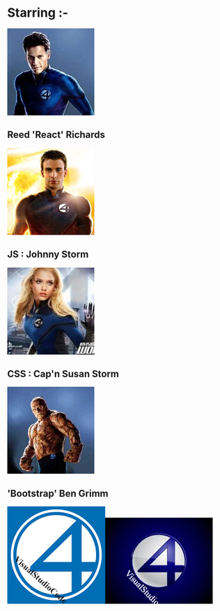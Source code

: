 # Starring :-


  
  <a href="/Fantastic Frontend/react"><img src="reedrichards.jpg_c200"/></a>
  
 
 ##  Reed 'React' Richards
 
 
 <a href="/Fantastic Frontend/js"><img src="js.png"/></a>
  
 
 ##  JS : Johnny Storm
 
 
 <a href="/Fantastic Frontend/css"><img src="iw.jpg"/></a>
  
 
 ##  CSS : Cap'n Susan Storm
 
 
 <a href="/Fantastic Frontend/bootstrap"><img src="chiklis.jpg_c200"/></a>
  
 
 ##  'Bootstrap' Ben Grimm

 

<span><img src="Untitled.png"/><img src="Untitle8.png"/></span>

